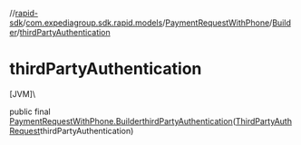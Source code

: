 //[rapid-sdk](../../../../index.md)/[com.expediagroup.sdk.rapid.models](../../index.md)/[PaymentRequestWithPhone](../index.md)/[Builder](index.md)/[thirdPartyAuthentication](third-party-authentication.md)

# thirdPartyAuthentication

[JVM]\

public final [PaymentRequestWithPhone.Builder](index.md)[thirdPartyAuthentication](third-party-authentication.md)([ThirdPartyAuthRequest](../../-third-party-auth-request/index.md)thirdPartyAuthentication)
